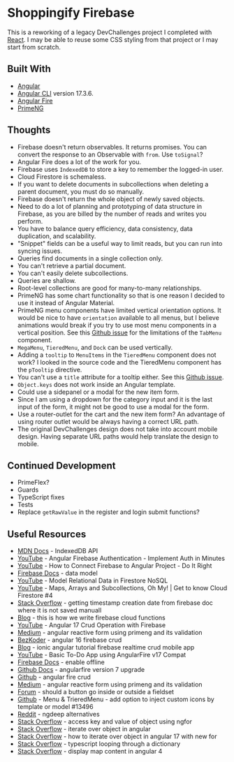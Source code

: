 # Shoppingify Firebase

This is a reworking of a legacy DevChallenges project I completed with [React](https://github.com/jdegand/shoppingify-frontend).  I may be able to reuse some CSS styling from that project or I may start from scratch.  

## Built With

- [Angular](https://angular.dev)
- [Angular CLI](https://github.com/angular/angular-cli) version 17.3.6.
- [Angular Fire](https://github.com/angular/angularfire)
- [PrimeNG](https://primeng.org)

## Thoughts

- Firebase doesn't return observables.  It returns promises. You can convert the response to an Observable with `from`.  Use `toSignal`?   
- Angular Fire does a lot of the work for you.  
- Firebase uses `IndexedDB` to store a key to remember the logged-in user. 
- Cloud Firestore is schemaless.   
- If you want to delete documents in subcollections when deleting a parent document, you must do so manually.
- Firebase doesn't return the whole object of newly saved objects.
- Need to do a lot of planning and prototyping of data structure in Firebase, as you are billed by the number of reads and writes you perform.
- You have to balance query efficiency, data consistency, data duplication, and scalability.  
- "Snippet" fields can be a useful way to limit reads, but you can run into syncing issues.  
- Queries find documents in a single collection only.  
- You can't retrieve a partial document.  
- You can't easily delete subcollections.  
- Queries are shallow. 
- Root-level collections are good for many-to-many relationships.
- PrimeNG has some chart functionality so that is one reason I decided to use it instead of Angular Material.
- PrimeNG menu components have limited vertical orientation options.  It would be nice to have `orientation` available to all menus, but I believe animations would break if you try to use most menu components in a vertical position. See this [Github issue](https://github.com/orgs/primefaces/discussions/1134) for the limitations of the `TabMenu` component. 
- `MegaMenu`, `TieredMenu`, and `Dock` can be used vertically.
- Adding a `tooltip` to `MenuItems` in the `TieredMenu` component does not work?  I looked in the source code and the TieredMenu component has the `pTooltip` directive.  
- You can't use a `title` attribute for a tooltip either.  See this [Github issue](https://github.com/primefaces/primeng/issues/14217).
- `Object.keys` does not work inside an Angular template.
- Could use a sidepanel or a modal for the new item form.  
- Since I am using a dropdown for the category input and it is the last input of the form, it might not be good to use a modal for the form.
- Use a router-outlet for the cart and the new item form?  An advantage of using router outlet would be always having a correct URL path.
- The original DevChallenges design does not take into account mobile design.  Having separate URL paths would help translate the design to mobile.

## Continued Development

- PrimeFlex?
- Guards
- TypeScript fixes
- Tests
- Replace `getRawValue` in the register and login submit functions?  

## Useful Resources

- [MDN Docs](https://developer.mozilla.org/en-US/docs/Web/API/IndexedDB_API) - IndexedDB API
- [YouTube](https://www.youtube.com/watch?v=586O934xrhQ) - Angular Firebase Authentication - Implement Auth in Minutes
- [YouTube](https://www.youtube.com/watch?v=0ihoworuX4o&t=662s) - How to Connect Firebase to Angular Project - Do It Right
- [Firebase Docs](https://firebase.google.com/docs/firestore/data-model) - data model
- [YouTube](https://www.youtube.com/watch?v=jm66TSlVtcc) - Model Relational Data in Firestore NoSQL
- [YouTube](https://www.youtube.com/watch?v=o7d5Zeic63s) - Maps, Arrays and Subcollections, Oh My! | Get to know Cloud Firestore #4
- [Stack Overflow](https://stackoverflow.com/questions/66547171/getting-timestamp-creation-date-from-firebase-doc-where-it-is-not-saved-manuall) - getting timestamp creation date from firebase doc where it is not saved manuall
- [Blog](https://www.fcodelabs.com/blogs/this-is-how-we-write-firebase-cloud-functions#:~:text=A%20collection%20name%20is%20always,the%20name%20of%20the%20collection) - this is how we write firebase cloud functions
- [YouTube](https://www.youtube.com/watch?v=QZlV3029dFk) - Angular 17 Crud Operation with Firebase
- [Medium](https://medium.com/@haseenakhader.uk/angular-reactive-form-using-primeng-and-its-validation-8baf6b9e7ed4) - angular reactive form using primeng and its validation
- [BezKoder](https://www.bezkoder.com/angular-16-firebase-crud/) - angular 16 firebase crud
- [Blog](https://www.djamware.com/post/5b74e54f80aca74669894413/ionic-angular-tutorial-firebase-realtime-crud-mobile-app#add-list) - ionic angular tutorial firebase realtime crud mobile app
- [YouTube](https://www.youtube.com/watch?v=Dn1AzYfeotA) - Basic To-Do App using AngularFire v17 Compat
- [Firebase Docs](https://firebase.google.com/docs/firestore/manage-data/enable-offline) - enable offline
- [Github Docs](https://github.com/angular/angularfire/blob/master/docs/version-7-upgrade.md) - angularfire version 7 upgrade
- [Github](https://github.com/aaronksaunders/angular-fire-crud) - angular fire crud
- [Medium](https://medium.com/@haseenakhader.uk/angular-reactive-form-using-primeng-and-its-validation-8baf6b9e7ed4) - angular reactive form using primeng and its validation
- [Forum](https://www.webdesignerforum.co.uk/topic/47379-should-a-button-go-inside-or-outside-a-fieldset/) - should a button go inside or outside a fieldset
- [Github](https://github.com/primefaces/primeng/issues/13496) - Menu & TrieredMenu - add option to inject custom icons by template or model #13496
- [Reddit](https://www.reddit.com/r/Angular2/comments/1090x9c/ngdeep_alternatives/?rdt=52856) - ngdeep alternatives
- [Stack Overflow](https://stackoverflow.com/questions/35534959/access-key-and-value-of-object-using-ngfor) - access key and value of object using ngfor
- [Stack Overflow](https://stackoverflow.com/questions/31490713/iterate-over-object-in-angular) - iterate over object in angular
- [Stack Overflow](https://stackoverflow.com/questions/78023327/how-to-iterate-over-object-in-angular-17-with-new-for) - how to iterate over object in angular 17 with new for
- [Stack Overflow](https://stackoverflow.com/questions/16174182/typescript-looping-through-a-dictionary) - typescript looping through a dictionary
- [Stack Overflow](https://stackoverflow.com/questions/47834222/display-map-content-in-angular-4-template) - display map content in angular 4 
